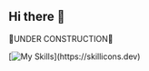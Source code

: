 ## Hi there 👋

🔨UNDER CONSTRUCTION🔨


[![My Skills](https://skillicons.dev/icons?i=java,spring,selenium,gradle,maven,hibernate,mysql,postman,py,idea,vscode,js,ts,html,css,nodejs,angular,arduino,matlab,cpp,androidstudio,flutter,dart,firebase,docker,git,github,)](https://skillicons.dev)
